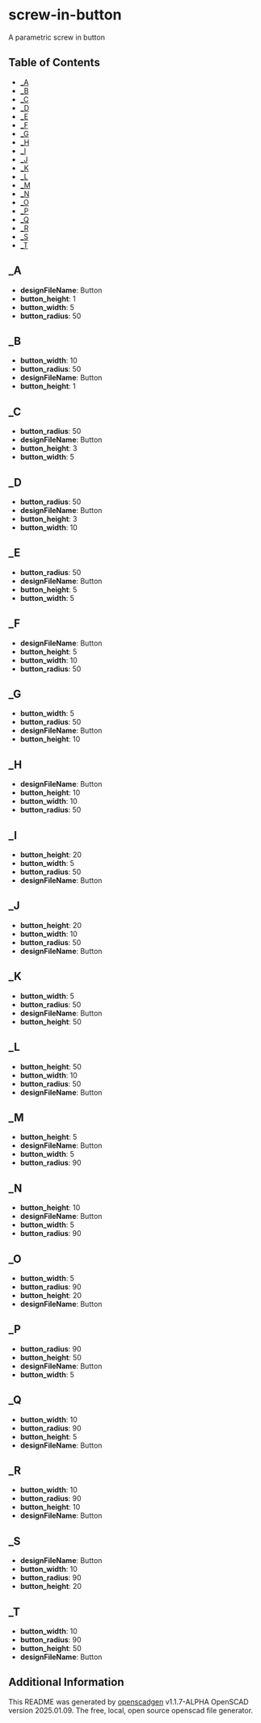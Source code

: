 # screw-in-button

A parametric screw in button

## Table of Contents
- [_A](#_a)
- [_B](#_b)
- [_C](#_c)
- [_D](#_d)
- [_E](#_e)
- [_F](#_f)
- [_G](#_g)
- [_H](#_h)
- [_I](#_i)
- [_J](#_j)
- [_K](#_k)
- [_L](#_l)
- [_M](#_m)
- [_N](#_n)
- [_O](#_o)
- [_P](#_p)
- [_Q](#_q)
- [_R](#_r)
- [_S](#_s)
- [_T](#_t)

## _A
- **designFileName**: Button
- **button_height**: 1
- **button_width**: 5
- **button_radius**: 50

## _B
- **button_width**: 10
- **button_radius**: 50
- **designFileName**: Button
- **button_height**: 1

## _C
- **button_radius**: 50
- **designFileName**: Button
- **button_height**: 3
- **button_width**: 5

## _D
- **button_radius**: 50
- **designFileName**: Button
- **button_height**: 3
- **button_width**: 10

## _E
- **button_radius**: 50
- **designFileName**: Button
- **button_height**: 5
- **button_width**: 5

## _F
- **designFileName**: Button
- **button_height**: 5
- **button_width**: 10
- **button_radius**: 50

## _G
- **button_width**: 5
- **button_radius**: 50
- **designFileName**: Button
- **button_height**: 10

## _H
- **designFileName**: Button
- **button_height**: 10
- **button_width**: 10
- **button_radius**: 50

## _I
- **button_height**: 20
- **button_width**: 5
- **button_radius**: 50
- **designFileName**: Button

## _J
- **button_height**: 20
- **button_width**: 10
- **button_radius**: 50
- **designFileName**: Button

## _K
- **button_width**: 5
- **button_radius**: 50
- **designFileName**: Button
- **button_height**: 50

## _L
- **button_height**: 50
- **button_width**: 10
- **button_radius**: 50
- **designFileName**: Button

## _M
- **button_height**: 5
- **designFileName**: Button
- **button_width**: 5
- **button_radius**: 90

## _N
- **button_height**: 10
- **designFileName**: Button
- **button_width**: 5
- **button_radius**: 90

## _O
- **button_width**: 5
- **button_radius**: 90
- **button_height**: 20
- **designFileName**: Button

## _P
- **button_radius**: 90
- **button_height**: 50
- **designFileName**: Button
- **button_width**: 5

## _Q
- **button_width**: 10
- **button_radius**: 90
- **button_height**: 5
- **designFileName**: Button

## _R
- **button_width**: 10
- **button_radius**: 90
- **button_height**: 10
- **designFileName**: Button

## _S
- **designFileName**: Button
- **button_width**: 10
- **button_radius**: 90
- **button_height**: 20

## _T
- **button_width**: 10
- **button_radius**: 90
- **button_height**: 50
- **designFileName**: Button

## Additional Information
This README was generated by [openscadgen](https://github.com/KiwiKid/openscadgen) v1.1.7-ALPHA OpenSCAD version 2025.01.09. The free, local, open source openscad file generator.
